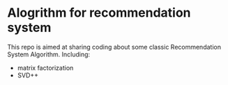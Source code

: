 # Alogrithm for recommendation system
This repo is aimed at sharing coding about some classic Recommendation System Algorithm.
Including:
* matrix factorization
* SVD++

